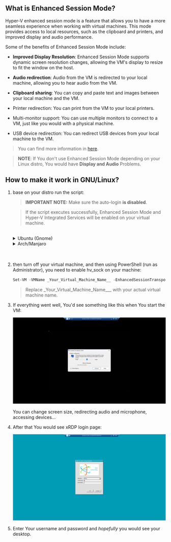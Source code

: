 ## What is Enhanced Session Mode?

Hyper-V enhanced session mode is a feature that allows you to have a more seamless experience when working with virtual machines. This mode provides access to local resources, such as the clipboard and printers, and improved display and audio performance.

Some of the benefits of Enhanced Session Mode include:

- **Improved Display Resolution**: Enhanced Session Mode supports dynamic screen resolution changes, allowing the VM's display to resize to fit the window on the host.

- **Audio redirection**: Audio from the VM is redirected to your local machine, allowing you to hear audio from the VM.

- **Clipboard sharing**: You can copy and paste text and images between your local machine and the VM.
- Printer redirection: You can print from the VM to your local printers.

- Multi-monitor support: You can use multiple monitors to connect to a VM, just like you would with a physical machine.

- USB device redirection: You can redirect USB devices from your local machine to the VM.

> You can find more information in [here](https://learn.microsoft.com/en-us/windows-server/virtualization/hyper-v/learn-more/use-local-resources-on-hyper-v-virtual-machine-with-vmconnect#choose-a-local-resource).

> **NOTE**: If You don't use Enhanced Session Mode depending on your Linux distro, You would have **Display and Audio** Problems.

## How to make it work in GNU/Linux?

1. base on your distro run the script:

   > **IMPORTANT NOTE:** Make sure the auto-login **is disabled**.

   > If the script executes successfully, Enhanced Session Mode and Hyper-V Integrated Services will be enabled on your virtual machine.

      <br>
    <details>
    <summary> Ubuntu (Gnome) </summary>
      <br>
      <blockquote><b>NOTE:</b> Make sure that you have <b>curl</b> installed.</blockquote>
      <h3> 24.04 </h3>
      <pre><code>
      sudo bash -c "$(curl -sSL https://raw.githubusercontent.com/ali-hasehmi/LinuxVM-HyperV/main/enable-enhanced-session-mode/ubuntu/install24_04.sh)" 
      </pre></code>

      <h3> 22.04 </h3>
      <pre><code>
      sudo bash -c "$(curl -sSL https://raw.githubusercontent.com/ali-hasehmi/LinuxVM-HyperV/main/enable-enhanced-session-mode/ubuntu/install22_04.sh)" 
      </pre></code> 
    </details>
    <details>
    <summary> Arch/Manjaro </summary>
      <br>
      <blockquote><b>NOTE:</b> I've tested the script on <i>Manjaro 24.0.3</i> with KDE-Plasma Desktop, It should be fine with Arch and other Arch base distros. If You had problem with starting your DE/WM, try to configure ~/.xrdpinitrc base on your DE/WM.</blockquote>
      <br>
      <pre><code>
      bash -c "$(curl -sSL https://raw.githubusercontent.com/ali-hasehmi/LinuxVM-HyperV/main/enable-enhanced-session-mode/manjaro/install.sh)"</pre></code>
      <br>
    </details>

      <br>
      <br>

2. then turn off your virtual machine, and then using PowerShell (run as Administrator), you need to enable hv_sock on your machine:

   ```powershell
   Set-VM -VMName _Your_Virtual_Machine_Name__ -EnhancedSessionTransportType HvSocket
   ```

   > Replace \_Your_Virtual_Machine_Name\_\_\_ with your actual virtual machine name.

3. If everything went well, You'd see something like this when You start the VM:

   ![connect to](./images/rdp-connect.png)

   You can change screen size, redirecting audio and microphone, accessing devices...

4. After that You would see xRDP login page:

   ![xrdp-login](./images/xrdp-login.png)

5. Enter Your username and password and _hopefully_ you would see your desktop.
